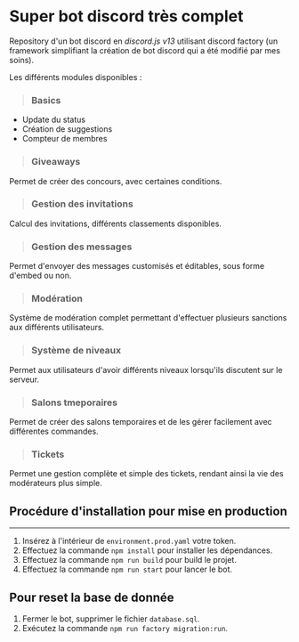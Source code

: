 # Super bot discord très complet

Repository d'un bot discord en _discord.js v13_ utilisant discord factory (un framework simplifiant la création de bot discord qui a été modifié par mes soins).

Les différents modules disponibles : 

> ### Basics
* Update du status 
* Création de suggestions
* Compteur de membres

> ### Giveaways

Permet de créer des concours, avec certaines conditions.

> ### Gestion des invitations

Calcul des invitations, différents classements disponibles.

> ### Gestion des messages

Permet d'envoyer des messages customisés et éditables, sous forme d'embed ou non.

> ### Modération 
Système de modération complet permettant d'effectuer plusieurs sanctions aux différents utilisateurs.

> ### Système de niveaux

Permet aux utilisateurs d'avoir différents niveaux lorsqu'ils discutent sur le serveur.

> ### Salons tmeporaires 

Permet de créer des salons temporaires et de les gérer facilement avec différentes commandes.

> ### Tickets

Permet une gestion complète et simple des tickets, rendant ainsi la vie des modérateurs plus simple.


## Procédure d'installation pour mise en production 
<hr>

1. Insérez à l'intérieur de `environment.prod.yaml` votre token.
2. Effectuez la commande `npm install` pour installer les dépendances.
3. Effectuez la commande `npm run build` pour build le projet.
4. Effectuez la commande `npm run start` pour lancer le bot.

## Pour reset la base de donnée

1. Fermer le bot, supprimer le fichier `database.sql`.
2. Exécutez la commande `npm run factory migration:run`.